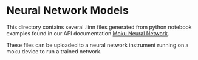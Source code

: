 # Neural Network Models

This directory contains several .linn files generated from python notebook examples found in our API documentation [Moku Neural Network](https://apis.liquidinstruments.com/mnn/).

These files can be uploaded to a neural network instrument running on a moku device to run a trained network. 
